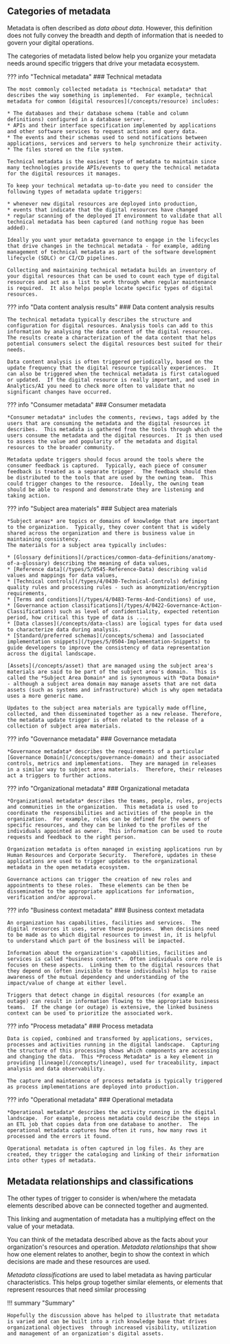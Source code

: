 <!-- SPDX-License-Identifier: CC-BY-4.0 -->
<!-- Copyright Contributors to the ODPi Egeria project 2020. -->


## Categories of metadata

Metadata is often described as *data about data*.  However, this definition does not fully convey the breadth and depth of information that is needed to govern your digital operations.

The categories of metadata listed below help you organize your metadata needs around specific triggers that drive your metadata ecosystem.

??? info "Technical metadata"
    ### Technical metadata

    The most commonly collected metadata is *technical metadata* that describes the way something is implemented.  For example, technical metadata for common [digital resources](/concepts/resource) includes:
    
    * The databases and their database schema (table and column definitions) configured in a database server.
    * APIs and their interface specification implemented by applications and other software services to request actions and query data.
    * The events and their schemas used to send notifications between applications, services and servers to help synchronize their activity.
    * The files stored on the file system.
    
    Technical metadata is the easiest type of metadata to maintain since many technologies provide APIs/events to query the technical metadata for the digital resources it manages.
    
    To keep your technical metadata up-to-date you need to consider the following types of metadata update triggers:
    
    * whenever new digital resources are deployed into production, 
    * events that indicate that the digital resources have changed
    * regular scanning of the deployed IT environment to validate that all technical metadata has been captured (and nothing rogue has been added).
    
    Ideally you want your metadata governance to engage in the lifecycles that drive changes in the technical metadata - for example, adding management of technical metadata as part of the software development lifecycle (SDLC) or CI/CD pipelines.
    
    Collecting and maintaining technical metadata builds an inventory of your digital resources that can be used to count each type of digital resources and act as a list to work through when regular maintenance is required.  It also helps people locate specific types of digital resources.
    
??? info "Data content analysis results"
    ### Data content analysis results
    
    The technical metadata typically describes the structure and configuration for digital resources. Analysis tools can add to this information by analysing the data content of the digital resources. The results create a characterization of the data content that helps potential consumers select the digital resources best suited for their needs.
    
    Data content analysis is often triggered periodically, based on the update frequency that the digital resource typically experiences.  It can also be triggered when the technical metadata is first catalogued or updated.  If the digital resource is really important, and used in Analytics/AI you need to check more often to validate that no significant changes have occurred.
    
??? info "Consumer metadata"
    ### Consumer metadata
    
    *Consumer metadata* includes the comments, reviews, tags added by the users that are consuming the metadata and the digital resources it describes.  This metadata is gathered from the tools through which the users consume the metadata and the digital resources.  It is then used to assess the value and popularity of the metadata and digital resources to the broader community.
    
    Metadata update triggers should focus around the tools where the consumer feedback is captured.  Typically, each piece of consumer feedback is treated as a separate trigger.  The feedback should then be distributed to the tools that are used by the owning team.  This could trigger changes to the resource.  Ideally, the owning team should be able to respond and demonstrate they are listening and taking action.

??? info "Subject area materials"
    ### Subject area materials
    
    *Subject areas* are topics or domains of knowledge that are important to the organization.  Typically, they cover content that is widely shared across the organization and there is business value in maintaining consistency.
    The materials for a subject area typically includes:
    
    * [Glossary definitions](/practices/common-data-definitions/anatomy-of-a-glossary) describing the meaning of data values, 
    * [Reference data](/types/5/0545-Reference-Data) describing valid values and mappings for data values,
    * [Technical controls](/types/4/0430-Technical-Controls) defining quality rules and processing rules - such as anonymization/encryption requirements, 
    * [Terms and conditions](/types/4/0483-Terms-And-Conditions) of use,
    * [Governance action classifications](/types/4/0422-Governance-Action-Classifications) such as level of confidentiality, expected retention period, how critical this type of data is ...,
    * [Data classes](/concepts/data-class) are logical types for data used to characterize data during analysis.
    * [Standard/preferred schemas](/concepts/schema) and [associated implementation snippets](/types/5/0504-Implementation-Snippets) to guide developers to improve the consistency of data representation across the digital landscape.
    
    [Assets](/concepts/asset) that are managed using the subject area's materials are said to be part of the subject area's domain.  This is called the *Subject Area Domain* and is synonymous with *Data Domain* - although a subject area domain may manage assets that are not data assets (such as systems and infrastructure) which is why open metadata uses a more generic name.
    
    Updates to the subject area materials are typically made offline, collected, and then disseminated together as a new release. Therefore, the metadata update trigger is often related to the release of a collection of subject area materials.
    
??? info "Governance metadata"
    ### Governance metadata
    
    *Governance metadata* describes the requirements of a particular [Governance Domain](/concepts/governance-domain) and their associated controls, metrics and implementations.  They are managed in releases in a similar way to subject area materials.  Therefore, their releases act a triggers to further actions. 
    
??? info "Organizational metadata"
    ### Organizational metadata

    *Organizational metadata* describes the teams, people, roles, projects and communities in the organization.  This metadata is used to coordinate the responsibilities and activities of the people in the organization.  For example, roles can be defined for the owners of specific resources, and they can be linked to the profiles of the individuals appointed as owner.  This information can be used to route requests and feedback to the right person.
    
    Organization metadata is often managed in existing applications run by Human Resources and Corporate Security.  Therefore, updates in these applications are used to trigger updates to the organizational metadata in the open metadata ecosystem.
    
    Governance actions can trigger the creation of new roles and appointments to these roles.  These elements can be then be disseminated to the appropriate applications for information, verification and/or approval.
    
??? info "Business context metadata"
    ### Business context metadata
    
    An organization has capabilities, facilities and services.  The digital resources it uses, serve these purposes.  When decisions need to be made as to which digital resources to invest in, it is helpful to understand which part of the business will be impacted.
    
    Information about the organization's capabilities, facilities and services is called *business context*.  Often individuals core role is focuses on these aspects.  Linking them to the digital resources that they depend on (often invisible to these individuals) helps to raise awareness of the mutual dependency and understanding of the impact/value of change at either level.
    
    Triggers that detect change in digital resources (for example an outage) can result in information flowing to the appropriate business teams.  If the change (or outage) is extensive, the linked business context can be used to prioritize the associated work.
    
??? info "Process metadata"
    ### Process metadata

    Data is copied, combined and transformed by applications, services, processes and activities running in the digital landscape.  Capturing the structure of this processing shows which components are accessing and changing the data.  This *Process Metadata* is a key element in providing [lineage](/concepts/lineage), used for traceability, impact analysis and data observability.
    
    The capture and maintenance of process metadata is typically triggered as process implementations are deployed into production.
    
??? info "Operational metadata"
    ### Operational metadata
    
    *Operational metadata* describes the activity running in the digital landscape.  For example, process metadata could describe the steps in an ETL job that copies data from one database to another.  The operational metadata captures how often it runs, how many rows it processed and the errors it found.
    
    Operational metadata is often captured in log files. As they are created, they trigger the cataloging and linking of their information into other types of metadata.
    
## Metadata relationships and classifications

The other types of trigger to consider is when/where the metadata elements described above can be connected together and augmented.

This linking and augmentation of metadata has a multiplying effect on the value of your metadata.  

You can think of the metadata described above as the facts about your organization's resources and operation.  *Metadata relationships* that show how one element relates to another, begin to show the context in which decisions are made and these resources are used.

*Metadata classifications* are used to label metadata as having particular characteristics.  This helps group together similar elements, or elements that represent resources that need similar processing

!!! summary "Summary"

    Hopefully the discussion above has helped to illustrate that metadata is varied and can be built into a rich knowledge base that drives organizational objectives  through increased visibility, utilization and management of an organization's digital assets.


